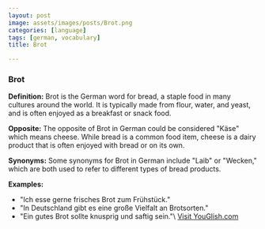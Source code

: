 ```yaml
---
layout: post
image: assets/images/posts/Brot.png
categories: [language]
tags: [german, vocabulary]
title: Brot

---
```


### Brot

**Definition:** Brot is the German word for bread, a staple food in many cultures around the world. It is typically made from flour, water, and yeast, and is often enjoyed as a breakfast or snack food.

**Opposite:** The opposite of Brot in German could be considered "Käse" which means cheese. While bread is a common food item, cheese is a dairy product that is often enjoyed with bread or on its own.

**Synonyms:** Some synonyms for Brot in German include "Laib" or "Wecken," which are both used to refer to different types of bread products.

**Examples:** 
- "Ich esse gerne frisches Brot zum Frühstück."
- "In Deutschland gibt es eine große Vielfalt an Brotsorten."
- "Ein gutes Brot sollte knusprig und saftig sein."\ <a id="yg-widget-0" class="youglish-widget" data-query="Brot" data-lang="german" data-components="8412" data-auto-start="0" data-bkg-color="theme_light" data-title="How%20to%20pronounce%20Brot%20in%20German"  rel="nofollow" href="https://youglish.com">Visit YouGlish.com</a><script async src="https://youglish.com/public/emb/widget.js" charset="utf-8"></script>